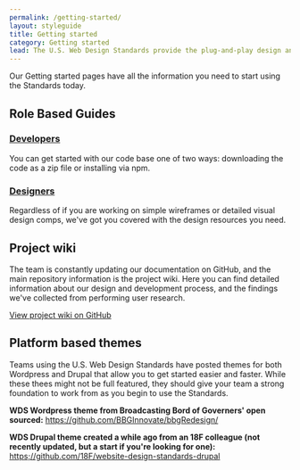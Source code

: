 ```yaml
---
permalink: /getting-started/
layout: styleguide
title: Getting started
category: Getting started
lead: The U.S. Web Design Standards provide the plug-and-play design and code to help you set a new bar for simplicity and consistency across government services.
---
```


<p class="usa-font-lead">Our Getting started pages have all the information you need to start using the Standards today.</p>

## Role Based Guides

<div class="usa-grid-full">
  <div class="usa-width-one-half">
    <h3>
      <a href="{{ site.baseurl }}/getting-started/developers/">Developers</a>
    </h3>
    <p>You can get started with our code base one of two ways: downloading the code as a zip file or installing via npm.</p>
  </div>
  <div class="usa-width-one-half">
    <h3>
      <a href="{{ site.baseurl }}/getting-started/designers/">Designers</a>
    </h3>
    <p>Regardless of if you are working on simple wireframes or detailed visual design comps, we've got you covered with the design resources you need.</p>
  </div>
</div>

## Project wiki

The team is constantly updating our documentation on GitHub, and the main repository information is the project wiki. Here you can find detailed information about our design and development process, and the findings we've collected from performing user research.

<a href="https://github.com/18F/web-design-standards/wiki" class="usa-button">View project wiki on GitHub</a>

## Platform based themes

Teams using the U.S. Web Design Standards have posted themes for both Wordpress and Drupal that allow you to get started easier and faster. While these thees might not be full featured, they should give your team a strong foundation to work from as you begin to use the Standards.

<strong>WDS Wordpress theme from Broadcasting Bord of Governers' open sourced:</strong>
<a href="https://github.com/BBGInnovate/bbgRedesign/">https://github.com/BBGInnovate/bbgRedesign/</a>

<strong>WDS Drupal theme created a while ago from an 18F colleague (not recently updated, but a start if you're looking for one):</strong>
<a href="https;//github.com/18F/website-design-standards-drupal">https;//github.com/18F/website-design-standards-drupal</a>
